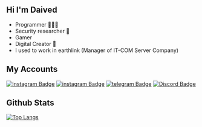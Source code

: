 ## Hi I'm Daived 

* Programmer 🧑🏻‍💻
* Security researcher 🔐
* Gamer 
* Digital Creator 📀
* I used to work in earthlink (Manager of IT-COM Server Company)



## My Accounts
[![instagram Badge](https://img.shields.io/badge/-@eii3-e74c3c?style=flat&labelColor=e84393&logo=instagram&logoColor=white)](https://instagram.com/eii3)
[![instagram Badge](https://img.shields.io/badge/-@bu6-e74c3c?style=flat&labelColor=e84393&logo=instagram&logoColor=white)](https://instagram.com/bu6)
[![telegram Badge](https://img.shields.io/badge/-@Daiived-1ca0f1?style=flat&labelColor=1ca0f1&logo=telegram&logoColor=white)](https://t.me/Daiived)
[![Discord Badge](https://img.shields.io/badge/-Daived-607aa3?style=flat&labelColor=44658b&logo=Discord&logoColor=white)](https://discordapp.com/users/314721544901361664)












## Github Stats



[![Top Langs](https://github-readme-stats.vercel.app/api/top-langs/?username=McDaived&langs_count=8)](https://github.com/anuraghazra/github-readme-stats)
